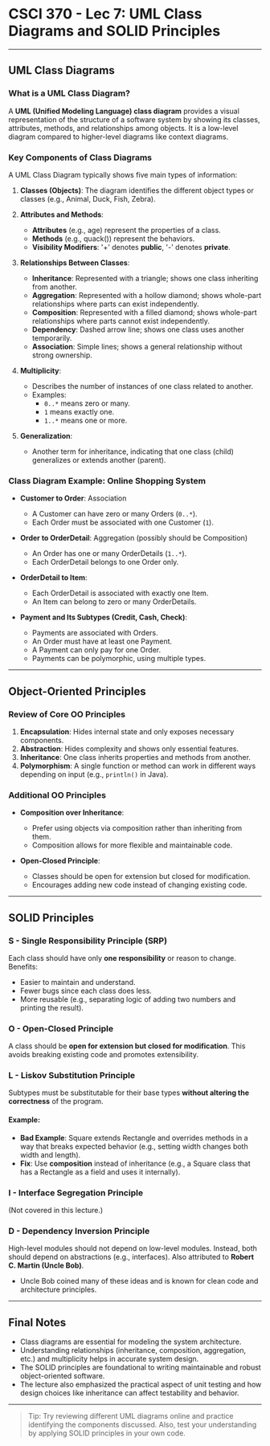 # CSCI 370 - Lec 7: UML Class Diagrams and SOLID Principles

---

## UML Class Diagrams

### What is a UML Class Diagram?

A **UML (Unified Modeling Language) class diagram** provides a visual representation of the structure of a software system by showing its classes, attributes, methods, and relationships among objects. It is a low-level diagram compared to higher-level diagrams like context diagrams.

### Key Components of Class Diagrams

A UML Class Diagram typically shows five main types of information:

1. **Classes (Objects)**: The diagram identifies the different object types or classes (e.g., Animal, Duck, Fish, Zebra).

2. **Attributes and Methods**:

   - **Attributes** (e.g., age) represent the properties of a class.
   - **Methods** (e.g., quack()) represent the behaviors.
   - **Visibility Modifiers**: '+' denotes **public**, '-' denotes **private**.

3. **Relationships Between Classes**:

   - **Inheritance**: Represented with a triangle; shows one class inheriting from another.
   - **Aggregation**: Represented with a hollow diamond; shows whole-part relationships where parts can exist independently.
   - **Composition**: Represented with a filled diamond; shows whole-part relationships where parts cannot exist independently.
   - **Dependency**: Dashed arrow line; shows one class uses another temporarily.
   - **Association**: Simple lines; shows a general relationship without strong ownership.

4. **Multiplicity**:

   - Describes the number of instances of one class related to another.
   - Examples:
     - `0..*` means zero or many.
     - `1` means exactly one.
     - `1..*` means one or more.

5. **Generalization**:
   - Another term for inheritance, indicating that one class (child) generalizes or extends another (parent).

### Class Diagram Example: Online Shopping System

- **Customer to Order**: Association

  - A Customer can have zero or many Orders (`0..*`).
  - Each Order must be associated with one Customer (`1`).

- **Order to OrderDetail**: Aggregation (possibly should be Composition)

  - An Order has one or many OrderDetails (`1..*`).
  - Each OrderDetail belongs to one Order only.

- **OrderDetail to Item**:

  - Each OrderDetail is associated with exactly one Item.
  - An Item can belong to zero or many OrderDetails.

- **Payment and Its Subtypes (Credit, Cash, Check)**:
  - Payments are associated with Orders.
  - An Order must have at least one Payment.
  - A Payment can only pay for one Order.
  - Payments can be polymorphic, using multiple types.

---

## Object-Oriented Principles

### Review of Core OO Principles

1. **Encapsulation**: Hides internal state and only exposes necessary components.
2. **Abstraction**: Hides complexity and shows only essential features.
3. **Inheritance**: One class inherits properties and methods from another.
4. **Polymorphism**: A single function or method can work in different ways depending on input (e.g., `println()` in Java).

### Additional OO Principles

- **Composition over Inheritance**:

  - Prefer using objects via composition rather than inheriting from them.
  - Composition allows for more flexible and maintainable code.

- **Open-Closed Principle**:
  - Classes should be open for extension but closed for modification.
  - Encourages adding new code instead of changing existing code.

---

## SOLID Principles

### S - Single Responsibility Principle (SRP)

Each class should have only **one responsibility** or reason to change. Benefits:

- Easier to maintain and understand.
- Fewer bugs since each class does less.
- More reusable (e.g., separating logic of adding two numbers and printing the result).

### O - Open-Closed Principle

A class should be **open for extension but closed for modification**. This avoids breaking existing code and promotes extensibility.

### L - Liskov Substitution Principle

Subtypes must be substitutable for their base types **without altering the correctness** of the program.

#### Example:

- **Bad Example**: Square extends Rectangle and overrides methods in a way that breaks expected behavior (e.g., setting width changes both width and length).
- **Fix**: Use **composition** instead of inheritance (e.g., a Square class that has a Rectangle as a field and uses it internally).

### I - Interface Segregation Principle

(Not covered in this lecture.)

### D - Dependency Inversion Principle

High-level modules should not depend on low-level modules. Instead, both should depend on abstractions (e.g., interfaces). Also attributed to **Robert C. Martin (Uncle Bob)**.

- Uncle Bob coined many of these ideas and is known for clean code and architecture principles.

---

## Final Notes

- Class diagrams are essential for modeling the system architecture.
- Understanding relationships (inheritance, composition, aggregation, etc.) and multiplicity helps in accurate system design.
- The SOLID principles are foundational to writing maintainable and robust object-oriented software.
- The lecture also emphasized the practical aspect of unit testing and how design choices like inheritance can affect testability and behavior.

---

> Tip: Try reviewing different UML diagrams online and practice identifying the components discussed. Also, test your understanding by applying SOLID principles in your own code.
